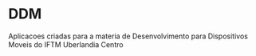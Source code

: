 # DDM
Aplicacoes criadas para a materia de Desenvolvimento para Dispositivos Moveis do IFTM Uberlandia Centro
